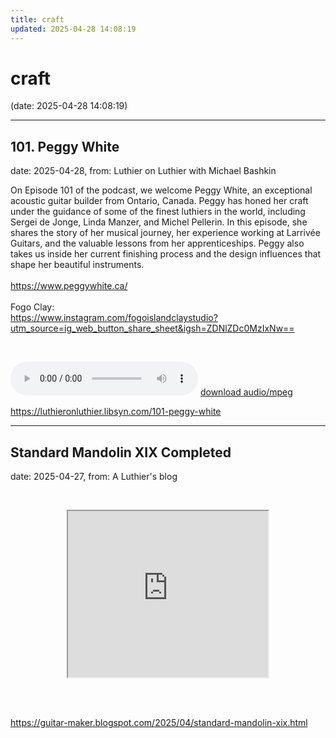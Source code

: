 ```yaml
---
title: craft
updated: 2025-04-28 14:08:19
---
```


# craft

(date: 2025-04-28 14:08:19)

---

## 101. Peggy White

date: 2025-04-28, from: Luthier on Luthier with Michael Bashkin

<div class="elementToProof">On Episode 101 of the podcast, we welcome Peggy White, an exceptional acoustic guitar builder from Ontario, Canada. Peggy has honed her craft under the guidance of some of the finest luthiers in the world, including Sergei de Jonge, Linda Manzer, and Michel Pellerin. In this episode, she shares the story of her musical journey, her experience working at Larrivée Guitars, and the valuable lessons from her apprenticeships. Peggy also takes us inside her current finishing process and the design influences that shape her beautiful instruments.</div> <div class="elementToProof"> </div> <div class="elementToProof"><a id="LPlnk683274" href= "https://www.peggywhite.ca/">https://www.peggywhite.ca/</a></div> <div class="elementToProof"> </div> <div class="elementToProof">Fogo Clay:</div> <div class="elementToProof"><a id="LPlnk480452" href= "https://www.instagram.com/fogoislandclaystudio?utm_source=ig_web_button_share_sheet&igsh=ZDNlZDc0MzIxNw=="> https://www.instagram.com/fogoislandclaystudio?utm_source=ig_web_button_share_sheet&igsh=ZDNlZDc0MzIxNw==</a></div> <p> </p> 

<audio crossorigin="anonymous" controls="controls">
<source type="audio/mpeg" src="https://traffic.libsyn.com/secure/luthieronluthier/LOL101_6.mp3?dest-id=480616"></source>
</audio> <a href="https://traffic.libsyn.com/secure/luthieronluthier/LOL101_6.mp3?dest-id=480616" target="_blank">download audio/mpeg</a><br> 

<https://luthieronluthier.libsyn.com/101-peggy-white>

---

## Standard Mandolin XIX Completed

date: 2025-04-27, from: A Luthier's blog

<p>&nbsp;</p><div class="separator" style="clear: both; text-align: center;"><iframe allowfullscreen="" class="BLOG_video_class" height="266" src="https://www.youtube.com/embed/DkfC_-2an8s" width="320" youtube-src-id="DkfC_-2an8s"></iframe></div><br /><p></p> 

<br> 

<https://guitar-maker.blogspot.com/2025/04/standard-mandolin-xix.html>

